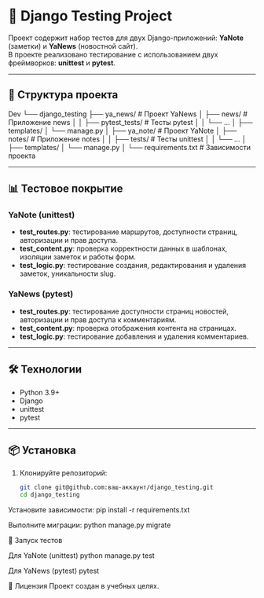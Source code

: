 # 📝 Django Testing Project

Проект содержит набор тестов для двух Django-приложений: **YaNote** (заметки) и **YaNews** (новостной сайт).  
В проекте реализовано тестирование с использованием двух фреймворков: **unittest** и **pytest**.

---

## 📂 Структура проекта

Dev
    └── django_testing 
    ├── ya_news/                # Проект YaNews 
    │   ├── news/               # Приложение news 
    │   │   ├── pytest_tests/   # Тесты pytest 
    │   │   └── ... 
    │   ├── templates/ 
    │   └── manage.py 
    │ 
    ├── ya_note/                # Проект YaNote 
    │   ├── notes/              # Приложение notes 
    │   │   ├── tests/          # Тесты unittest 
    │   │   └── ... 
    │   ├── templates/ 
    │   └── manage.py 
    │ 
    └── requirements.txt        # Зависимости проекта

---

## 📊 Тестовое покрытие

### YaNote (unittest)
- **test_routes.py**: тестирование маршрутов, доступности страниц, авторизации и прав доступа.
- **test_content.py**: проверка корректности данных в шаблонах, изоляции заметок и работы форм.
- **test_logic.py**: тестирование создания, редактирования и удаления заметок, уникальности slug.

### YaNews (pytest)
- **test_routes.py**: тестирование доступности страниц новостей, авторизации и прав доступа к комментариям.
- **test_content.py**: проверка отображения контента на страницах.
- **test_logic.py**: тестирование добавления и удаления комментариев.

---

## 🛠️ Технологии

- Python 3.9+
- Django
- unittest
- pytest

---

## 📦 Установка

1. Клонируйте репозиторий:
   ```bash
   git clone git@github.com:ваш-аккаунт/django_testing.git
   cd django_testing

Установите зависимости:
pip install -r requirements.txt

Выполните миграции:
python manage.py migrate

🚀 Запуск тестов

Для YaNote (unittest)
python manage.py test

Для YaNews (pytest)
pytest

📑 Лицензия
Проект создан в учебных целях.